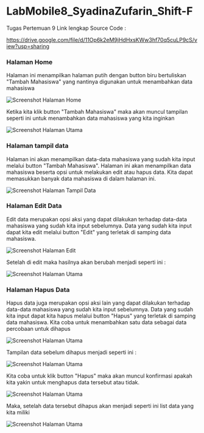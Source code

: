# LabMobile8_SyadinaZufarin_Shift-F
Tugas Pertemuan 9
Link lengkap Source Code : 

https://drive.google.com/file/d/11Op6k2eM9jHdHxsKWw3hf70q5cuLP9cS/view?usp=sharing

### Halaman Home
Halaman ini menampilkan halaman putih dengan button biru bertuliskan "Tambah Mahasiswa" yang nantinya digunakan untuk menambahkan data mahasiswa

![Screenshot Halaman Home](assets/home.png)

Ketika kita klik button "Tambah Mahasiswa" maka akan muncul tampilan seperti ini untuk menambahkan data mahasiswa yang kita inginkan 

![Screenshot Halaman Utama](assets/tambah%20data.png)

### Halaman tampil data
Halaman ini akan menampilkan data-data mahasiswa yang sudah kita input melalui button "Tambah Mahasiswa". Halaman ini akan menampilkan data mahasiswa beserta opsi untuk melakukan edit atau hapus data. Kita dapat memasukkan banyak data mahasiswa di dalam halaman ini. 

![Screenshot Halaman Tampil Data](assets/halaman%20data.png)

### Halaman Edit Data

Edit data merupakan opsi aksi yang dapat dilakukan terhadap data-data mahasiswa yang sudah kita input sebelumnya. Data yang sudah kita input dapat kita edit melalui button "Edit" yang terletak di samping data mahasiswa. 

![Screenshot Halaman Edit](assets/halaman%20edit.png)

Setelah di edit maka hasilnya akan berubah menjadi seperti ini : 

![Screenshot Halaman Utama](assets/edit%20berhasil.png)

### Halaman Hapus Data

Hapus data juga merupakan opsi aksi lain yang dapat dilakukan terhadap data-data mahasiswa yang sudah kita input sebelumnya. Data yang sudah kita input dapat kita hapus melalui button "Hapus" yang terletak di samping data mahasiswa. 
Kita coba untuk menambahkan satu data sebagai data percobaan untuk dihapus 

![Screenshot Halaman Utama](assets/data%20hapus.png)

Tampilan data sebelum dihapus menjadi seperti ini :

![Screenshot Halaman Utama](assets/sebelum%20dihapus.png)

Kita coba untuk klik button "Hapus" maka akan muncul konfirmasi apakah kita yakin untuk menghapus data tersebut atau tidak.

![Screenshot Halaman Utama](assets/konfirmasi%20hapus.png)

Maka, setelah data tersebut dihapus akan menjadi seperti ini list data yang kita miliki 

![Screenshot Halaman Utama](assets/hapus%20berhasil.png)
